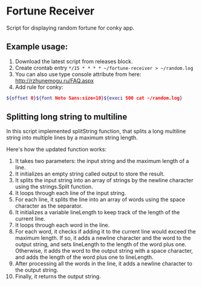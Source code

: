 # Fortune Receiver

Script for displaying random fortune for conky app.

## Example usage:

1. Download the latest script from releases block.
2. Create crontab entry `*/15 * * * * ~/fortune-receiver > ~/random.log`
3. You can also use type console attribute from here: http://rzhunemogu.ru/FAQ.aspx
4. Add rule for conky:
```bash
${offset 0}${font Noto Sans:size=10}${execi 500 cat ~/random.log}
```

## Splitting long string to multiline
In this script implemented splitString function, that splits a long multiline string into multiple lines by a maximum string length.

Here's how the updated function works:
1. It takes two parameters: the input string and the maximum length of a line.
2. It initializes an empty string called output to store the result.
3. It splits the input string into an array of strings by the newline character using the strings.Split function.
4. It loops through each line of the input string.
5. For each line, it splits the line into an array of words using the space character as the separator.
6. It initializes a variable lineLength to keep track of the length of the current line.
7. It loops through each word in the line.
8. For each word, it checks if adding it to the current line would exceed the maximum length. If so, it adds a newline character and the word to the output string, and sets lineLength to the length of the word plus one. Otherwise, it adds the word to the output string with a space character, and adds the length of the word plus one to lineLength.
9. After processing all the words in the line, it adds a newline character to the output string.
10. Finally, it returns the output string.
